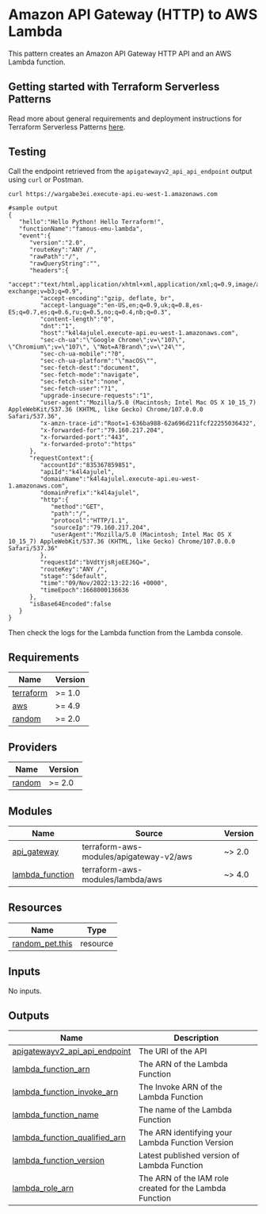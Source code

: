 # Amazon API Gateway (HTTP) to AWS Lambda

This pattern creates an Amazon API Gateway HTTP API and an AWS Lambda function.

## Getting started with Terraform Serverless Patterns

Read more about general requirements and deployment instructions for Terraform Serverless Patterns [here](https://github.com/aws-samples/serverless-patterns/blob/main/terraform-fixtures/docs/README.md). 

## Testing

Call the endpoint retrieved from the `apigatewayv2_api_api_endpoint` output using `curl` or Postman.

```
curl https://wargabe3ei.execute-api.eu-west-1.amazonaws.com

#sample output
{
   "hello":"Hello Python! Hello Terraform!",
   "functionName":"famous-emu-lambda",
   "event":{
      "version":"2.0",
      "routeKey":"ANY /",
      "rawPath":"/",
      "rawQueryString":"",
      "headers":{
         "accept":"text/html,application/xhtml+xml,application/xml;q=0.9,image/avif,image/webp,image/apng,*/*;q=0.8,application/signed-exchange;v=b3;q=0.9",
         "accept-encoding":"gzip, deflate, br",
         "accept-language":"en-US,en;q=0.9,uk;q=0.8,es-ES;q=0.7,es;q=0.6,ru;q=0.5,no;q=0.4,nb;q=0.3",
         "content-length":"0",
         "dnt":"1",
         "host":"k4l4ajulel.execute-api.eu-west-1.amazonaws.com",
         "sec-ch-ua":"\"Google Chrome\";v=\"107\", \"Chromium\";v=\"107\", \"Not=A?Brand\";v=\"24\"",
         "sec-ch-ua-mobile":"?0",
         "sec-ch-ua-platform":"\"macOS\"",
         "sec-fetch-dest":"document",
         "sec-fetch-mode":"navigate",
         "sec-fetch-site":"none",
         "sec-fetch-user":"?1",
         "upgrade-insecure-requests":"1",
         "user-agent":"Mozilla/5.0 (Macintosh; Intel Mac OS X 10_15_7) AppleWebKit/537.36 (KHTML, like Gecko) Chrome/107.0.0.0 Safari/537.36",
         "x-amzn-trace-id":"Root=1-636ba988-62a696d211fcf22255036432",
         "x-forwarded-for":"79.160.217.204",
         "x-forwarded-port":"443",
         "x-forwarded-proto":"https"
      },
      "requestContext":{
         "accountId":"835367859851",
         "apiId":"k4l4ajulel",
         "domainName":"k4l4ajulel.execute-api.eu-west-1.amazonaws.com",
         "domainPrefix":"k4l4ajulel",
         "http":{
            "method":"GET",
            "path":"/",
            "protocol":"HTTP/1.1",
            "sourceIp":"79.160.217.204",
            "userAgent":"Mozilla/5.0 (Macintosh; Intel Mac OS X 10_15_7) AppleWebKit/537.36 (KHTML, like Gecko) Chrome/107.0.0.0 Safari/537.36"
         },
         "requestId":"bVdtYjsRjoEEJ6Q=",
         "routeKey":"ANY /",
         "stage":"$default",
         "time":"09/Nov/2022:13:22:16 +0000",
         "timeEpoch":1668000136636
      },
      "isBase64Encoded":false
   }
}
```

Then check the logs for the Lambda function from the Lambda console.

<!-- BEGINNING OF PRE-COMMIT-TERRAFORM DOCS HOOK -->
## Requirements

| Name | Version |
|------|---------|
| <a name="requirement_terraform"></a> [terraform](#requirement\_terraform) | >= 1.0 |
| <a name="requirement_aws"></a> [aws](#requirement\_aws) | >= 4.9 |
| <a name="requirement_random"></a> [random](#requirement\_random) | >= 2.0 |

## Providers

| Name | Version |
|------|---------|
| <a name="provider_random"></a> [random](#provider\_random) | >= 2.0 |

## Modules

| Name | Source | Version |
|------|--------|---------|
| <a name="module_api_gateway"></a> [api\_gateway](#module\_api\_gateway) | terraform-aws-modules/apigateway-v2/aws | ~> 2.0 |
| <a name="module_lambda_function"></a> [lambda\_function](#module\_lambda\_function) | terraform-aws-modules/lambda/aws | ~> 4.0 |

## Resources

| Name | Type |
|------|------|
| [random_pet.this](https://registry.terraform.io/providers/hashicorp/random/latest/docs/resources/pet) | resource |

## Inputs

No inputs.

## Outputs

| Name | Description |
|------|-------------|
| <a name="output_apigatewayv2_api_api_endpoint"></a> [apigatewayv2\_api\_api\_endpoint](#output\_apigatewayv2\_api\_api\_endpoint) | The URI of the API |
| <a name="output_lambda_function_arn"></a> [lambda\_function\_arn](#output\_lambda\_function\_arn) | The ARN of the Lambda Function |
| <a name="output_lambda_function_invoke_arn"></a> [lambda\_function\_invoke\_arn](#output\_lambda\_function\_invoke\_arn) | The Invoke ARN of the Lambda Function |
| <a name="output_lambda_function_name"></a> [lambda\_function\_name](#output\_lambda\_function\_name) | The name of the Lambda Function |
| <a name="output_lambda_function_qualified_arn"></a> [lambda\_function\_qualified\_arn](#output\_lambda\_function\_qualified\_arn) | The ARN identifying your Lambda Function Version |
| <a name="output_lambda_function_version"></a> [lambda\_function\_version](#output\_lambda\_function\_version) | Latest published version of Lambda Function |
| <a name="output_lambda_role_arn"></a> [lambda\_role\_arn](#output\_lambda\_role\_arn) | The ARN of the IAM role created for the Lambda Function |
<!-- END OF PRE-COMMIT-TERRAFORM DOCS HOOK -->
